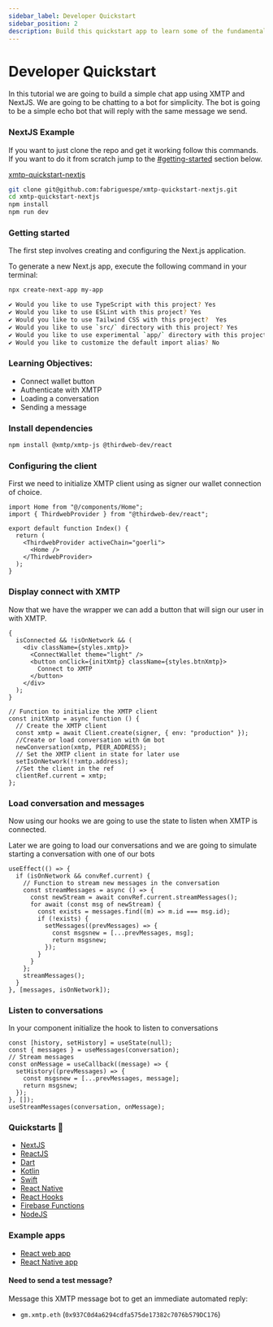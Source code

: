 ```yaml
---
sidebar_label: Developer Quickstart
sidebar_position: 2
description: Build this quickstart app to learn some of the fundamental concepts involved in building with XMTP.
---
```


# Developer Quickstart

In this tutorial we are going to build a simple chat app using XMTP and NextJS. We are going to be chatting to a bot for simplicity. The bot is going to be a simple echo bot that will reply with the same message we send.

### NextJS Example

If you want to just clone the repo and get it working follow this commands. If you want to do it from scratch jump to the [#getting-started](#getting-started) section below.

[<div class="div-header-github-link"></div> xmtp-quickstart-nextjs](https://github.com/fabriguespe/xmtp-quickstart-nextjs)

```bash
git clone git@github.com:fabriguespe/xmtp-quickstart-nextjs.git
cd xmtp-quickstart-nextjs
npm install
npm run dev
```

### Getting started

The first step involves creating and configuring the Next.js application.

To generate a new Next.js app, execute the following command in your terminal:

```bash
npx create-next-app my-app

✔ Would you like to use TypeScript with this project? Yes
✔ Would you like to use ESLint with this project? Yes
✔ Would you like to use Tailwind CSS with this project?  Yes
✔ Would you like to use `src/` directory with this project? Yes
✔ Would you like to use experimental `app/` directory with this project? No
✔ Would you like to customize the default import alias? No
```

### Learning Objectives:

- Connect wallet button
- Authenticate with XMTP
- Loading a conversation
- Sending a message

### Install dependencies

```bash
npm install @xmtp/xmtp-js @thirdweb-dev/react
```

### Configuring the client

First we need to initialize XMTP client using as signer our wallet connection of choice.

```tsx
import Home from "@/components/Home";
import { ThirdwebProvider } from "@thirdweb-dev/react";

export default function Index() {
  return (
    <ThirdwebProvider activeChain="goerli">
      <Home />
    </ThirdwebProvider>
  );
}
```

### Display connect with XMTP

Now that we have the wrapper we can add a button that will sign our user in with XMTP.

```tsx
{
  isConnected && !isOnNetwork && (
    <div className={styles.xmtp}>
      <ConnectWallet theme="light" />
      <button onClick={initXmtp} className={styles.btnXmtp}>
        Connect to XMTP
      </button>
    </div>
  );
}
```

```tsx
// Function to initialize the XMTP client
const initXmtp = async function () {
  // Create the XMTP client
  const xmtp = await Client.create(signer, { env: "production" });
  //Create or load conversation with Gm bot
  newConversation(xmtp, PEER_ADDRESS);
  // Set the XMTP client in state for later use
  setIsOnNetwork(!!xmtp.address);
  //Set the client in the ref
  clientRef.current = xmtp;
};
```

### Load conversation and messages

Now using our hooks we are going to use the state to listen when XMTP is connected.

Later we are going to load our conversations and we are going to simulate starting a conversation with one of our bots

```tsx
useEffect(() => {
  if (isOnNetwork && convRef.current) {
    // Function to stream new messages in the conversation
    const streamMessages = async () => {
      const newStream = await convRef.current.streamMessages();
      for await (const msg of newStream) {
        const exists = messages.find((m) => m.id === msg.id);
        if (!exists) {
          setMessages((prevMessages) => {
            const msgsnew = [...prevMessages, msg];
            return msgsnew;
          });
        }
      }
    };
    streamMessages();
  }
}, [messages, isOnNetwork]);
```

### Listen to conversations

In your component initialize the hook to listen to conversations

```tsx
const [history, setHistory] = useState(null);
const { messages } = useMessages(conversation);
// Stream messages
const onMessage = useCallback((message) => {
  setHistory((prevMessages) => {
    const msgsnew = [...prevMessages, message];
    return msgsnew;
  });
}, []);
useStreamMessages(conversation, onMessage);
```

### Quickstarts 🏁

- [NextJS](https://github.com/fabriguespe/xmtp-quickstart-nextjs)
- [ReactJS](https://github.com/fabriguespe/xmtp-quickstart-reactjs)
- [Dart](https://github.com/xmtp/xmtp-android)
- [Kotlin](https://github.com/xmtp/xmtp-flutter)
- [Swift](https://github.com/xmtp/xmtp-ios)
- [React Native](https://github.com/fabriguespe/xmtp-react-native-quickstart)
- [React Hooks](https://github.com/fabriguespe/xmtp-hooks-quickstart)
- [Firebase Functions](https://github.com/fabriguespe/xmtp-firebase-functions)
- [NodeJS](https://github.com/fabriguespe/xmtp-quickstart-node)

### Example apps

- [React web app](https://github.com/xmtp/xmtp-quickstart-react)
- [React Native app](https://github.com/xmtp/example-chat-react-native)

#### Need to send a test message?

Message this XMTP message bot to get an immediate automated reply:

- `gm.xmtp.eth` (`0x937C0d4a6294cdfa575de17382c7076b579DC176`)
